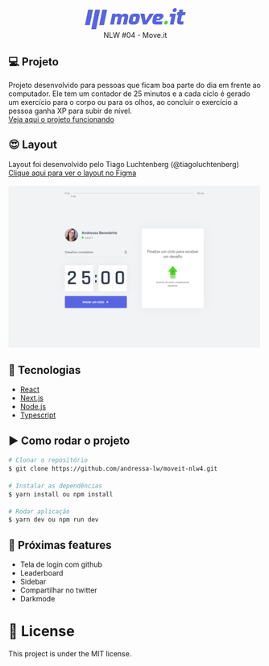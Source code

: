 <p align="center">
   <img src="readme/logo-moveit.svg" alt="Move.it" width="200"/>
   <br>
    NLW #04 - Move.it
</p>

## :computer: Projeto
Projeto desenvolvido para pessoas que ficam boa parte do dia em frente ao computador. Ele tem um contador de 25 minutos e a cada ciclo é gerado um exercício para o corpo ou para os olhos, ao concluir o exercício a pessoa ganha XP para subir de nível.<br>
<a href="https://moveit-one-tau.vercel.app/e">Veja aqui o projeto funcionando</a>

## :heart_eyes: Layout
Layout foi desenvolvido pelo Tiago Luchtenberg (@tiagoluchtenberg)<br>
<a href="https://www.figma.com/file/ge20pu3ofMOKoliUyKx1Nl/Move.it-1.0/duplicate">Clique aqui para ver o layout no Figma</a><br><br>
<img src="readme/print1.jpg" alt="Tela 1" width="500"/>

## :hammer: Tecnologias    
* [React](https://reactjs.org/)      
* [Next.js](https://nextjs.org/)    
* [Node.js](https://nodejs.org/en/)
* [Typescript](https://www.typescriptlang.org/)  

## :arrow_forward: Como rodar o projeto
```bash
# Clonar o repositório
$ git clone https://github.com/andressa-lw/moveit-nlw4.git

# Instalar as dependências
$ yarn install ou npm install

# Rodar aplicação
$ yarn dev ou npm run dev
```

## :rocket: Próximas features
* Tela de login com github
* Leaderboard
* Sidebar
* Compartilhar no twitter
* Darkmode

# :closed_book: License
This project is under the MIT license.
